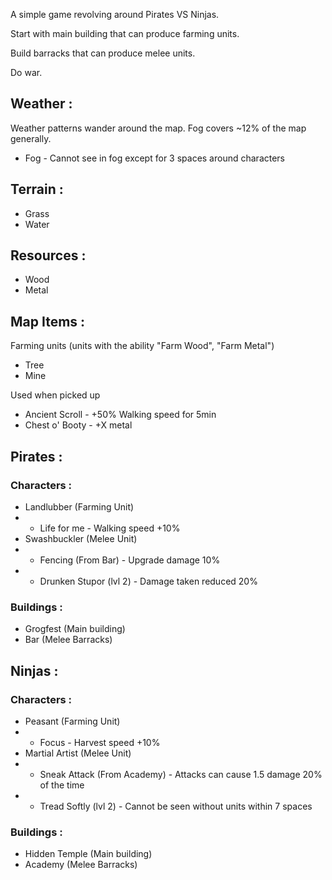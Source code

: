 A simple game revolving around Pirates VS Ninjas.

Start with main building that can produce farming units.

Build barracks that can produce melee units.

Do war.

## Weather :

Weather patterns wander around the map. Fog covers ~12% of the map generally.

 * Fog - Cannot see in fog except for 3 spaces around characters

## Terrain :

 * Grass
 * Water

## Resources : 

 * Wood
 * Metal

## Map Items :

Farming units (units with the ability "Farm Wood", "Farm Metal")

 * Tree 
 * Mine

Used when picked up

 * Ancient Scroll - +50% Walking speed for 5min
 * Chest o' Booty - +X metal

## Pirates :

### Characters :

 * Landlubber (Farming Unit)
 * * Life for me - Walking speed +10%
 * Swashbuckler (Melee Unit)
 * * Fencing (From Bar) - Upgrade damage 10%
 * * Drunken Stupor (lvl 2) - Damage taken reduced 20%

### Buildings :

 * Grogfest (Main building)
 * Bar (Melee Barracks)

## Ninjas :

### Characters :

 * Peasant (Farming Unit)
 * * Focus - Harvest speed +10%
 * Martial Artist (Melee Unit)
 * * Sneak Attack (From Academy) - Attacks can cause 1.5 damage 20% of the time
 * * Tread Softly (lvl 2) - Cannot be seen without units within 7 spaces 

### Buildings :

 * Hidden Temple (Main building)
 * Academy (Melee Barracks)